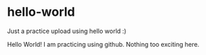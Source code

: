 # hello-world
Just a practice upload using hello world :)

Hello World! I am practicing using github.
Nothing too exciting here.
